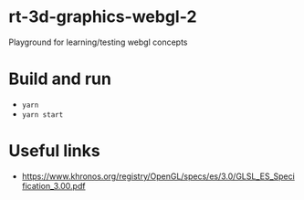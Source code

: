 # rt-3d-graphics-webgl-2
Playground for learning/testing webgl concepts

# Build and run
- `yarn`
- `yarn start`

# Useful links
- https://www.khronos.org/registry/OpenGL/specs/es/3.0/GLSL_ES_Specification_3.00.pdf